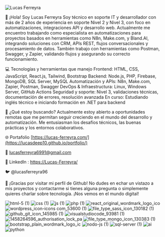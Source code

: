 ![Lucas Ferreyra](https://github.com/user-attachments/assets/b480e136-c5f1-462a-bd8f-9ae55986d93d)



👋 ¡Hola! Soy Lucas Ferreyra
Soy técnico en soporte IT y desarrollador con más de 2 años de experiencia en soporte Nivel 2 y Nivel 3, con foco en automatizaciones, integraciones API y desarrollo web.
Actualmente me encuentro trabajando como especialista en automatizaciones para proyectos basados en herramientas como N8n, Make.com, y Bland.AI, integrando soluciones con CRM, APIs REST, flujos conversacionales y procesamiento de datos. También trabajo con herramientas como Postman, Swagger, y Zapier, validando flujos y asegurando su correcto funcionamiento.

💻 Tecnologías y herramientas que manejo
Frontend: HTML, CSS, JavaScript, React.js, Tailwind, Bootstrap
Backend: Node.js, PHP, Firebase, MongoDB, SQL Server, MySQL
Automatización y APIs: N8n, Make.com, Zapier, Postman, Swagger
DevOps & Infraestructura: Linux, Windows Server, GitHub Actions
Seguridad y soporte: Nivel 3, validaciones técnicas, documentación de errores, resolución avanzada
En curso: Estudiando inglés técnico e iniciando formación en .NET para backend

🚀 ¿Qué estoy buscando?
Actualmente estoy abierto a oportunidades remotas que me permitan seguir creciendo en el mundo del desarrollo y automatización. Me entusiasman los desafíos técnicos, las buenas prácticas y los entornos colaborativos.

🌐 Portafolio [https://lucas-ferreyra.com/](https://lucasdeep10.github.io/portfolio/)

📧 lucasferreyra6991@gmail.com

🔗 LinkedIn : [https://Lucas-Ferreyra/](https://linkedin.com/in/lucas-ferreyra-bb205a206) 

🐦 @lucasferreyra96





🎉 ¡Gracias por visitar mi perfil de Github!
No dudes en echar un vistazo a mis proyectos y contactarme si tienes alguna pregunta o simplemente quieres charlar sobre tecnología. ¡Nos vemos en el mundo digital!





![html-5 (1)](https://github.com/lucasdeep10/lucasdeep10/assets/88118566/53bda9fc-af0e-44ab-9554-bc9831bcd657)
![css (1)](https://github.com/lucasdeep10/lucasdeep10/assets/88118566/a1b3b5df-f880-4ec1-8b98-b0079587f52a)
![js (1)](https://github.com/lucasdeep10/lucasdeep10/assets/88118566/47d48055-6c54-4a2e-8374-4b9d17bf948e)
![php (1)](https://github.com/lucasdeep10/lucasdeep10/assets/88118566/bc0c7a48-5ce0-44f5-b9d8-5cecb3c09c83)
![react_original_wordmark_logo_ico](https://github.com/lucasdeep10/lucasdeep10/assets/88118566/0620d4ca-4fff-450c-8436-a6ca2051e0f3)
![wordpress_icon-icons com_53600 (1)](https://github.com/lucasdeep10/lucasdeep10/assets/88118566/b874ead7-5ba3-4602-a59f-d57d34e9017d)
![file_type_sass_icon_130182 (1)](https://github.com/lucasdeep10/lucasdeep10/assets/88118566/cd6b2c87-6866-445e-a208-5eeaee8b79c3)
![github_git_icon_145985 (1)](https://github.com/lucasdeep10/lucasdeep10/assets/88118566/09763054-576c-4f09-b716-b504bd5f87b8)
![visualstudiocode_93981 (1)](https://github.com/lucasdeep10/lucasdeep10/assets/88118566/c9ee639b-0c83-48fa-99fc-6adfcab733f8)
![1458264596_authorisation_lock_pa](https://github.com/lucasdeep10/lucasdeep10/assets/88118566/b365e9e1-6a4d-4c19-908a-2a48bfd8b0f8)
![file_type_mongo_icon_130383 (1)](https://github.com/lucasdeep10/lucasdeep10/assets/88118566/430326d3-aaff-4066-bd05-da5b28a76c66)
![bootstrap_plain_wordmark_logo_ic](https://github.com/lucasdeep10/lucasdeep10/assets/88118566/49756218-afbb-498e-90c9-ccce191deae3)
![nodo-js (1)](https://github.com/lucasdeep10/lucasdeep10/assets/88118566/f7f69e6b-4728-44f9-93a4-d57dfd584cf3)
![sql-server (1)](https://github.com/user-attachments/assets/3bf61866-c70a-4122-a9f3-31c23b466598)
![ai](https://github.com/user-attachments/assets/edd9eb06-1c95-4714-86a0-bbc077545cba)
![python](https://github.com/user-attachments/assets/9c18983c-90d3-4c58-9369-51dd0b4ddf1a)


